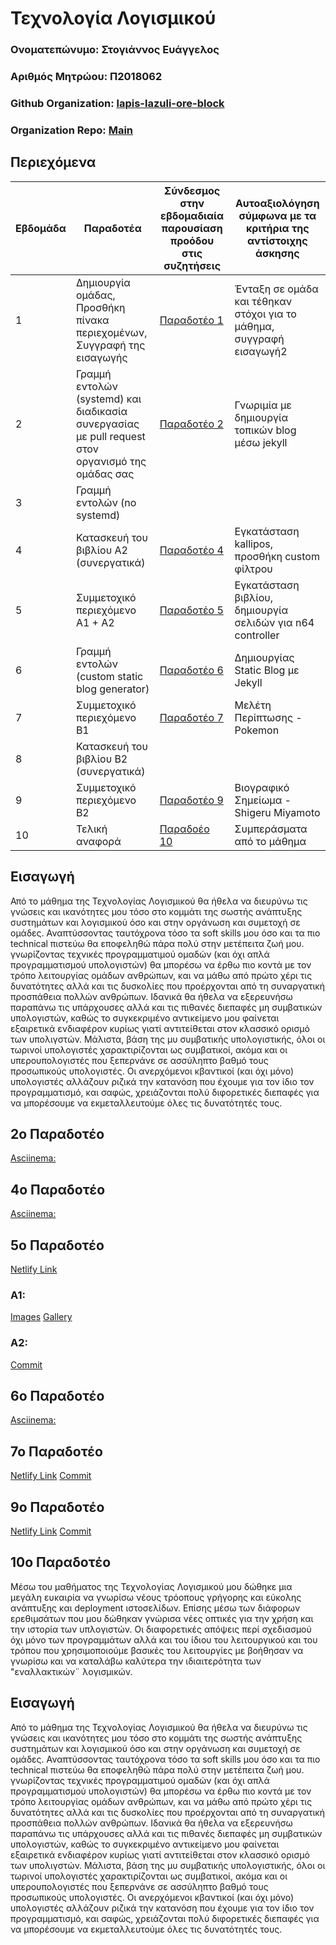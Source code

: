 # **Τεχνολογία Λογισμικού**

### Ονοματεπώνυμο: Στογιάννος Ευάγγελος

### Αριθμός Μητρώου: Π2018062

### Github Organization: [lapis-lazuli-ore-block](https://github.com/lapis-lazuli-ore-block)

### Organization Repo: [Main](https://github.com/lapis-lazuli-ore-block/Main/tree/P2018062/P2018062)

## Περιεχόμενα

| Εβδομάδα | Παραδοτέα| Σύνδεσμος στην εβδομαδιαία παρουσίαση προόδου στις συζητήσεις | Αυτοαξιολόγηση σύμφωνα με τα κριτήρια της αντίστοιχης άσκησης |
| --- | --- | --- | --- |
| 1 | Δημιουργία ομάδας, Προσθήκη πίνακα περιεχομένων, Συγγραφή της εισαγωγής | [Παραδοτέο 1](https://github.com/courses-ionio/sw/discussions/1233) | Ένταξη σε ομάδα και τέθηκαν στόχοι για το μάθημα, συγγραφή εισαγωγή2 |
| 2 | Γραμμή εντολών (systemd) και διαδικασία συνεργασίας με pull request στον οργανισμό της ομάδας σας | [Παραδοτέο 2](https://github.com/courses-ionio/sw/discussions/1292) | Γνωριμία με δημιουργία τοπικών blog μέσω jekyll |
| 3 | Γραμμή εντολών (no systemd) | | |
| 4 | Κατασκευή του βιβλίου Α2 (συνεργατικά) | [Παραδοτέο 4](https://github.com/courses-ionio/sw/discussions/1416) | Εγκατάσταση kallipos, προσθήκη custom φίλτρου |
| 5 | Συμμετοχικό περιεχόμενο A1 + A2 | [Παραδοτέο 5](https://github.com/courses-ionio/sw/discussions/1432) | Εγκατάσταση βιβλίου, δημιουργία σελιδών για n64 controller |
| 6 | Γραμμή εντολών (custom static blog generator) | [Παραδοτέο 6](https://github.com/courses-ionio/sw/discussions/1743) | Δημιουργίας Static Blog με Jekyll |
| 7 | Συμμετοχικό περιεχόμενο B1 | [Παραδοτέο 7](https://github.com/courses-ionio/sw/discussions/1744) | Μελέτη Περίπτωσης - Pokemon |
| 8 | Κατασκευή του βιβλίου Β2 (συνεργατικά) | | |
| 9 | Συμμετοχικό περιεχόμενο B2 |[Παραδοτέο 9](https://github.com/courses-ionio/sw/discussions/1745) | Βιογραφικό Σημείωμα - Shigeru Miyamoto |
| 10 | Τελική αναφορά | [Παραδοέο 10](https://github.com/courses-ionio/sw/discussions/1746) | Συμπεράσματα από το μάθημα |


## Εισαγωγή
Από το μάθημα της Τεχνολογίας Λογισμικού θα ήθελα να διευρύνω τις γνώσεις και ικανότητες μου τόσο στο κομμάτι της σωστής ανάπτυξης συστημάτων και λογισμικού όσο και στην οργάνωση και συμετοχή σε ομάδες. Αναπτύσσοντας ταυτόχρονα τόσο τα soft skills μου όσο και τα πιο technical πιστεύω θα εποφεληθώ πάρα πολύ στην μετέπειτα ζωή μου. γνωρίζοντας τεχνικές προγραμματιμού ομαδών (και όχι απλά προγραμματισμού υπολογιστών) θα μπορέσω να έρθω πιο κοντά με τον τρόπο λειτουργίας ομάδων ανθρώπων, και να μάθω από πρώτο χέρι τις δυνατότητες αλλά και τις δυσκολίες που προέρχονται από τη συναργατική προσπάθεια πολλών ανθρώπων. Ιδανικά θα ήθελα να εξερευνήσω παραπάνω τις υπάρχουσες αλλά και τις πιθανές διεπαφές μη συμβατικών υπολογιστών, καθώς το συγκεκριμένο αντικείμενο μου φαίνεται εξαιρετικά ενδιαφέρον κυρίως γιατί αντιτείθεται στον κλασσικό ορισμό των υπολιγστών. Μάλιστα, βάση της μυ συμβατικής υπολογιστικής, όλοι οι τωρινοί υπολογιστές χαρακτιρίζονται ως συμβατικοί, ακόμα και οι υπερουπολογιστές που ξεπερνάνε σε ασσύληπτο βαθμό τους προσωπικούς υπολογιστές. Οι ανερχόμενοι κβαντικοί (και όχι μόνο) υπολογιστές αλλάζουν ριζικά την κατανόση που έχουμε για τον ίδιο τον προγραμματισμό, και σαφώς, χρειάζονται πολύ διφορετικές διεπαφές για να μπορέσουμε να εκμεταλλευτούμε όλες τις δυνατότητές τους.

## 2ο Παραδοτέο
[Asciinema:](https://asciinema.org/a/fURtARVIE3L6RN7r5VVTJKFWF)

## 4ο Παραδοτέο
[Asciinema:](https://asciinema.org/a/yRV1oDGzibgNmHYFWhkSZJqcq)

## 5ο Παραδοτέο
[Netlify Link](https://frosty-snyder-edb2b9.netlify.app/)

### A1:
[Images](https://github.com/stovag/images/commit/d1b8eaa62a0f691737ad8e2ab8e82f61945b847e)
[Gallery](https://github.com/stovag/_gallery/commit/79cf20fbbf5582d1332d8277c3d65d425c5fccbf)

### A2:
[Commit](https://github.com/stovag/site/commit/c318b00cfe14b650b2bd97c2d31894eabc38d602)

## 6ο Παραδοτέο
[Asciinema:](https://asciinema.org/a/h9Xo6YIqtKbcLlQuCJrKkuHuu)

## 7ο Παραδοτέο
[Netlify Link](https://frosty-snyder-edb2b9.netlify.app/case-study/pokemon/)
[Commit](https://github.com/pibook/site/commit/d9a5cff84fa3d88f4f08e9ed643ae75c0b409226)

## 9ο Παραδοτέο
[Netlify Link](https://frosty-snyder-edb2b9.netlify.app/biography/shigeru-miyamoto/)
[Commit](https://github.com/pibook/site/commit/c4f53785ed6ce733e7354f07350f40548fc2c816)

## 10ο Παραδοτέο
Μέσω του μαθήματος της Τεχνολογίας Λογισμικού μου δώθηκε μια μεγάλη ευκαιρία να γνωρίσω νέους τρόοπους γρήγορης και εύκολης ανάπτυξης και deployment ιστοσελίδων. Επίσης μέσω των διάφορων ερεθιμσάτων που μου δώθηκαν γνώρισα νέες οπτικές για την χρήση και την ιστορία των υπλογιστών. Οι διαφορετικές απόψεις περί σχεδιασμού όχι μόνο των προγραμμάτων αλλά και του ίδιου του λειτουργικού και του τρόπου που χρησιμοποιούμε βασικές του λειτουργίες με βοήθησαν να γνωρίσω και να καταλάβω καλύτερα την ιδιαιτερότητα των "εναλλακτικών¨ λογισμικών.



## Εισαγωγή
Από το μάθημα της Τεχνολογίας Λογισμικού θα ήθελα να διευρύνω τις γνώσεις και ικανότητες μου τόσο στο κομμάτι της σωστής ανάπτυξης συστημάτων και λογισμικού όσο και στην οργάνωση και συμετοχή σε ομάδες. Αναπτύσσοντας ταυτόχρονα τόσο τα soft skills μου όσο και τα πιο technical πιστεύω θα εποφεληθώ πάρα πολύ στην μετέπειτα ζωή μου. γνωρίζοντας τεχνικές προγραμματιμού ομαδών (και όχι απλά προγραμματισμού υπολογιστών) θα μπορέσω να έρθω πιο κοντά με τον τρόπο λειτουργίας ομάδων ανθρώπων, και να μάθω από πρώτο χέρι τις δυνατότητες αλλά και τις δυσκολίες που προέρχονται από τη συναργατική προσπάθεια πολλών ανθρώπων. Ιδανικά θα ήθελα να εξερευνήσω παραπάνω τις υπάρχουσες αλλά και τις πιθανές διεπαφές μη συμβατικών υπολογιστών, καθώς το συγκεκριμένο αντικείμενο μου φαίνεται εξαιρετικά ενδιαφέρον κυρίως γιατί αντιτείθεται στον κλασσικό ορισμό των υπολιγστών. Μάλιστα, βάση της μυ συμβατικής υπολογιστικής, όλοι οι τωρινοί υπολογιστές χαρακτιρίζονται ως συμβατικοί, ακόμα και οι υπερουπολογιστές που ξεπερνάνε σε ασσύληπτο βαθμό τους προσωπικούς υπολογιστές. Οι ανερχόμενοι κβαντικοί (και όχι μόνο) υπολογιστές αλλάζουν ριζικά την κατανόση που έχουμε για τον ίδιο τον προγραμματισμό, και σαφώς, χρειάζονται πολύ διφορετικές διεπαφές για να μπορέσουμε να εκμεταλλευτούμε όλες τις δυνατότητές τους.
